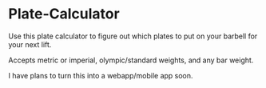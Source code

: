 # Plate-Calculator

Use this plate calculator to figure out which plates to put on your barbell for your next lift.

Accepts metric or imperial, olympic/standard weights, and any bar weight.

I have plans to turn this into a webapp/mobile app soon.
